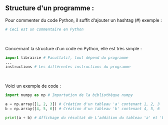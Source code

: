 ## Structure d'un programme :

Pour commenter du code Python, il suffit d'ajouter un hashtag (#) exemple :

```python
# Ceci est un commentaire en Python
```

<br>

Concernant la structure d'un code en Python, elle est très simple :

```python
import librairie # Facultatif, tout dépend du programme
...
instructions # Les différentes instructions du programme
```

<br>

Voici un exemple de code :

```python
import numpy as np # Importation de la bibliothèque numpy

a = np.array([1, 2, 3]) # Création d'un tableau 'a' contenant 1, 2, 3
b = np.array([4, 5, 6]) # Création d'un tableau 'b' contenant 4, 5, 6

print(a + b) # Affichage du résultat de L’addition du tableau 'a' et 'b'
```
